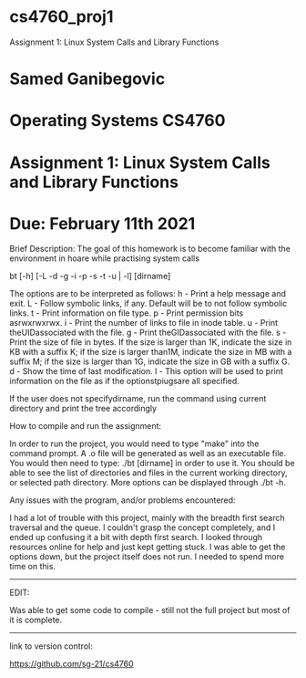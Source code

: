 # cs4760_proj1
Assignment 1: Linux System Calls and Library Functions

# Samed Ganibegovic
# Operating Systems CS4760

# Assignment 1: Linux System Calls and Library Functions
# Due: February 11th 2021

Brief Description:
The goal of this homework is to become familiar with the environment in hoare while practising system calls

bt [-h] [-L -d -g -i -p -s -t -u | -l] [dirname]

The options are to be interpreted as follows:
h - Print a help message and exit.
L - Follow symbolic links, if any. Default will be to not follow symbolic links.
t - Print information on file type.
p - Print permission bits asrwxrwxrwx.
i - Print the number of links to file in inode table.
u - Print theUIDassociated with the file.
g - Print theGIDassociated with the file.
s - Print the size of file in bytes.  If the size is larger than 1K, indicate the size in KB with a suffix K; if the size is larger than1M, indicate the size in MB with a suffix M; if the size is larger than 1G, indicate the size in GB with a suffix G.
d - Show the time of last modification.
l - This option will be used to print information on the file as if the optionstpiugsare all specified.

If the user does not specifydirname, run the command using current directory and print the tree accordingly

How to compile and run the assignment:

In order to run the project, you would need to type "make" into the command prompt.
A .o file will be generated as well as an executable file.
You would then need to type: ./bt [dirname] in order to use it.
You should be able to see the list of directories and files in the current working directory, or selected path directory.
More options can be displayed through ./bt -h.

Any issues with the program, and/or problems encountered:

I had a lot of trouble with this project, mainly with the breadth first search traversal and the queue.
I couldn't grasp the concept completely, and I ended up confusing it a bit with depth first search.
I looked through resources online for help and just kept getting stuck.
I was able to get the options down, but the project itself does not run.
I needed to spend more time on this.


********

EDIT: 

Was able to get some code to compile - still not the full project but most of it is complete.

********



link to version control:

https://github.com/sg-21/cs4760

